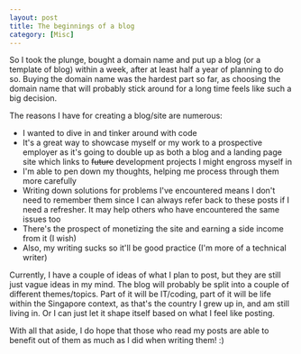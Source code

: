 ```yaml
---
layout: post
title: The beginnings of a blog
category: [Misc]
---
```


So I took the plunge, bought a domain name and put up a blog (or a template of blog) within a week, after at least half a year of planning to do so. Buying the domain name was the hardest part so far, as choosing the domain name that will probably stick around for a long time feels like such a big decision.  

The reasons I have for creating a blog/site are numerous:

* I wanted to dive in and tinker around with code
* It's a great way to showcase myself or my work to a prospective employer as it's going to double up as both a blog and a landing page site which links to ~~future~~ development projects I might engross myself in
* I'm able to pen down my thoughts, helping me process through them more carefully
* Writing down solutions for problems I've encountered means I don't need to remember them since I can always refer back to these posts if I need a refresher. It may help others who have encountered the same issues too
* There's the prospect of monetizing the site and earning a side income from it (I wish)
* Also, my writing sucks so it'll be good practice (I'm more of a technical writer) 

Currently, I have a couple of ideas of what I plan to post, but they are still just vague ideas in my mind. The blog will probably be split into a couple of different themes/topics. Part of it will be IT/coding, part of it will be life within the Singapore context, as that's the country I grew up in, and am still living in. Or I can just let it shape itself based on what I feel like posting.

With all that aside, I do hope that those who read my posts are able to benefit out of them as much as I did when writing them! :)